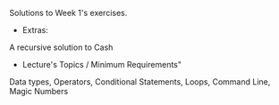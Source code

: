 Solutions to Week 1's exercises.

* Extras:

A recursive solution to Cash
<br>

* Lecture's Topics / Minimum Requirements"

Data types, Operators, Conditional Statements, Loops, Command Line, Magic Numbers
